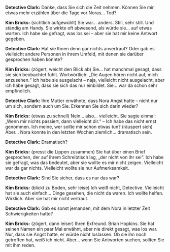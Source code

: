 **Detective Clark:** Danke, dass Sie sich die Zeit nehmen. Können Sie mir etwas mehr erzählen über die Tage vor Noras… Tod?

**Kim Bricks:** (sichtlich aufgewühlt) Sie war… anders. Still, sehr still. Und ständig am Handy. Sie wirkte oft abwesend, als würde sie… auf etwas warten. Ich habe sie gefragt, was los sei – aber sie hat mir keine Antwort gegeben.

**Detective Clark:** Hat sie Ihnen denn gar nichts anvertraut? Oder gab es vielleicht andere Personen in ihrem Umfeld, mit denen sie darüber gesprochen haben könnte?

**Kim Bricks:** (zögert, weicht den Blick ab) Sie… hat manchmal gesagt, dass sie sich beobachtet fühlt. Wortwörtlich: „Die Augen hören nicht auf, mich anzusehen.“ Ich habe sie ausgelacht – naja, vielleicht nicht ausgelacht, aber ich habe gesagt, dass sie sich das nur einbildet. Sie… war da schon sehr empfindlich.

**Detective Clark:** Ihre Mutter erwähnte, dass Nora Angst hatte – nicht nur um sich, sondern auch um Sie. Erkennen Sie sich darin wieder?

**Kim Bricks:** (etwas zu schnell) Nein… also… vielleicht. Sie sagte einmal: „Wenn mir nichts passiert, dann vielleicht dir.“ – Ich habe das nicht ernst genommen. Ich meine, wer sollte mir schon etwas tun? (räuspert sich) Aber… Nora konnte in den letzten Wochen ziemlich… dramatisch sein.

**Detective Clark:** Dramatisch?

**Kim Bricks:** (presst die Lippen zusammen) Sie hat über einen Brief gesprochen, der auf ihrem Schreibtisch lag, „der nicht von ihr sei“. Ich habe sie gefragt, was das bedeutet, aber sie wollte es mir nicht zeigen. Vielleicht war da gar nichts. Vielleicht wollte sie nur Aufmerksamkeit.

**Detective Clark:** Sind Sie sicher, dass es nur das war?

**Kim Bricks:** (blickt zu Boden, sehr leise) Ich weiß nicht, Detective. Vielleicht hat sie auch einfach… Dinge gesehen, die nicht da waren. Ich wollte helfen. Wirklich. Aber sie hat mir nicht vertraut.

**Detective Clark:** Gab es sonst jemanden, mit dem Nora in letzter Zeit Schwierigkeiten hatte?

**Kim Bricks:** (zögert, dann leiser) Ihren Exfreund. Brian Hopkins. Sie hat seinen Namen ein paar Mal erwähnt, aber nie direkt gesagt, was los war. Nur, dass sie Angst hatte, er würde nicht loslassen. Ob sie ihn noch getroffen hat, weiß ich nicht. Aber… wenn Sie Antworten suchen, sollten Sie mit ihm reden.




